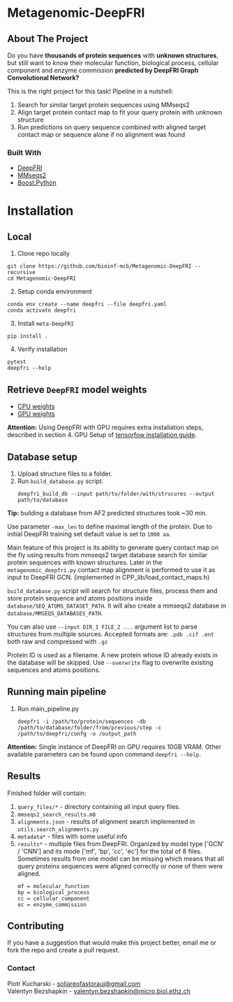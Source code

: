 # Metagenomic-DeepFRI

## About The Project
Do you have **thousands of protein sequences** with **unknown structures**, but still want to know their
molecular function, biological process, cellular component and enzyme commission **predicted by DeepFRI Graph Convolutional Network?**

This is the right project for this task! Pipeline in a nutshell:
1. Search for similar target protein sequences using MMseqs2
2. Align target protein contact map to fit your query protein with unknown structure
3. Run predictions on query sequence combined with aligned target contact map or sequence alone if no alignment was found

### Built With

* [DeepFRI](https://github.com/SoliareofAstora/DeepFRI)
* [MMseqs2](https://github.com/soedinglab/MMseqs2)
* [Boost.Python](https://www.boost.org/doc/libs/1_75_0/libs/python/doc/html/index.html)

# Installation
## Local

1. Clone repo locally
```{code-block} bash
git clone https://github.com/bioinf-mcb/Metagenomic-DeepFRI --recursive
cd Metagenomic-DeepFRI
```
2. Setup conda environment
```{code-block} bash
conda env create --name deepfri --file deepfri.yaml
conda activate deepfri
```
3. Install `meta-DeepFRI`
```{code-block} bash
pip install .
```
4. Verify installation
```{code-block} bash
pytest
deepfri --help
```

## Retrieve `DeepFRI` model weights

- [CPU weights](https://users.flatironinstitute.org/~renfrew/DeepFRI_data/newest_trained_models.tar.gz)
- [GPU weights](https://users.flatironinstitute.org/~renfrew/DeepFRI_data/trained_models.tar.gz)

**Attention:** Using DeepFRI with GPU requires extra installation steps, described in section 4. GPU Setup of [tensorfow installation guide](https://www.tensorflow.org/install/pip).
## Database setup

1. Upload structure files to a folder.
2. Run `build_database.py` script.
   ```
   deepfri_build_db --input path/to/folder/with/strucures --output path/to/database
   ```
**Tip:** building a database from AF2 predicted structures took ~30 min.

Use parameter `-max_len` to define maximal length of the protein. Due to initial DeepFRI training set
default value is set to `1000 aa`.

Main feature of this project is its ability to generate query contact map on the fly
using results from mmseqs2 target database search for similar protein sequences with known structures.
Later in the `metagenomic_deepfri.py` contact map alignment is performed to use it as input to DeepFRI GCN.
(implemented in CPP_lib/load_contact_maps.h)

`build_database.py` script will search for structure files,
process them and store protein sequence and atoms positions inside `database/SEQ_ATOMS_DATASET_PATH`.
It will also create a mmseqs2 database in `database/MMSEQS_DATABASES_PATH`.

You can also use `--input DIR_1 FILE_2 ...` argument list to parse structures from multiple sources.
Accepted formats are: `.pdb .cif .ent` both raw and compressed with `.gz`

Protein ID is used as a filename. A new protein whose ID already exists in the database will be skipped.
Use `--overwrite` flag to overwrite existing sequences and atoms positions.

## Running main pipeline

1. Run main_pipeline.py
   ```
   deepfri -i /path/to/protein/sequences -db /path/to/database/folder/from/previous/step -c /path/to/deepfri/confg -o /output_path
   ```
**Attention:** Single instance of DeepFRI on GPU requires 10GB VRAM.
Other available parameters can be found upon command `deepfri --help`.

## Results
Finished folder will contain:
1. `query_files/*` - directory containing all input query files.
2. `mmseqs2_search_results.m8`
3. `alignments.json` - results of alignment search implemented in `utils.search_alignments.py`
4. `metadata*` - files with some useful info
5. `results*` - multiple files from DeepFRI. Organized by model type ['GCN' / 'CNN'] and its mode ['mf', 'bp', 'cc', 'ec'] for the total of 8 files.
Sometimes results from one model can be missing which means that all query proteins sequences were aligned correctly or none of them were aligned.
   ```
   mf = molecular_function
   bp = biological_process
   cc = cellular_component
   ec = enzyme_commission
   ```

## Contributing

If you have a suggestion that would make this project better, email me or fork the repo and create a pull request.

### Contact

Piotr Kucharski - soliareofastorauj@gmail.com \
Valentyn Bezshapkin - valentyn.bezshapkin@micro.biol.ethz.ch
